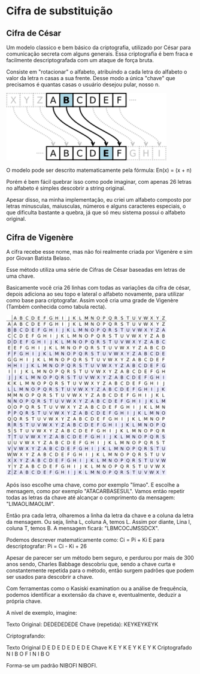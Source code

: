 # Cifra de substituição

## Cifra de César

Um modelo classico e bem básico da criptografia, utilizado por César para comunicação secreta com alguns generais. Essa criptografia é bem fraca e facilmente descriptografada com um ataque de força bruta.

Consiste em "rotacionar" o alfabeto, atribuindo a cada letra do alfabeto o valor da letra n casas a sua frente. Desse modo a única "chave" que precisamos é quantas casas o usuário desejou pular, nosso n.

<img src="../img/Caesar.png" width="428"/>

O modelo pode ser descrito matematicamente pela fórmula: En(x) = (x + n)

Porém é bem fácil quebrar isso como pode imaginar, com apenas 26 letras no alfabeto é simples descobrir a string original.

Apesar disso, na minha implementação, eu criei um alfabeto composto por letras minusculas, maiusculas, números e alguns caracteres especiais, o que dificulta bastante a quebra, já que só meu sistema possui o alfabeto original.

## Cifra de Vigenère

A cifra recebe esse nome, mas não foi realmente criada por Vigenère e sim por Giovan Batista Belaso.

Esse método utiliza uma série de Cifras de César baseadas em letras de uma chave.

Basicamente você cria 26 linhas com todas as variações da cifra de césar, depois adiciona ao seu topo e lateral o alfabeto novamente, para utilizar como base para criptografar. Assim você cria uma grade de Vigenère (Também conhecida como tabula recta).

<img src="../img/Vigenere.png" width="428"/>

Após isso escolhe uma chave, como por exemplo "limao". E escolhe a mensagem, como por exemplo "ATACARBASESUL". Vamos então repetir todas as letras da chave até alcançar o comprimento da mensagem: "LIMAOLIMAOLIM".

Então pra cada letra, olharemos a linha da letra da chave e a coluna da letra da mensagem. Ou seja, linha L, coluna A, temos L. Assim por diante, Lina I, coluna T, temos B. A mensagem ficará: "LBMCOCJMSSDCX".

Podemos descrever matematicamente como:
Ci = Pi + Ki
E para descriptografar:
Pi = Ci - Ki + 26

Apesar de parecer ser um método bem seguro, e perdurou por mais de 300 anos sendo, Charles Babbage descobriu que, sendo a chave curta e constantemente repetida para o método, então surgem padrões que podem ser usados para descobrir a chave.

Com ferramentas como o Kasiski examination ou a análise de frequência, podemos identificar a exxtensão da chave e, eventualmente, deduzir a própria chave.

A nível de exemplo, imagine:

Texto Original: DEDEDEDEDE
Chave (repetida): KEYKEYKEYK

Criptografando:

Texto Original	D	E	D	E	D	E	D	E	D	E
Chave	        K	E	Y	K	E	Y	K	E	Y	K
Criptografado	N	I	B	O	F	I	N	I	B	O

Forma-se um padrão NIBOFI NIBOFI.



